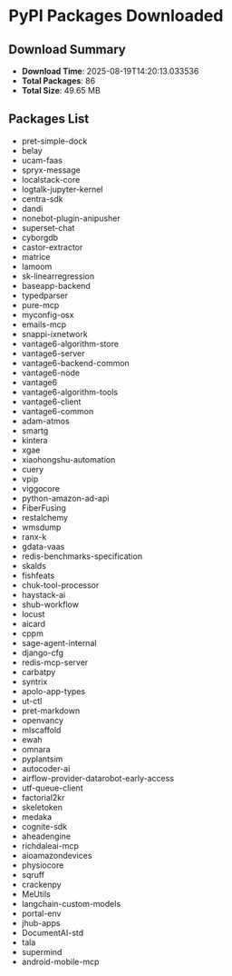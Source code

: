 # PyPI Packages Downloaded

## Download Summary
- **Download Time**: 2025-08-19T14:20:13.033536
- **Total Packages**: 86
- **Total Size**: 49.65 MB

## Packages List
- pret-simple-dock
- belay
- ucam-faas
- spryx-message
- localstack-core
- logtalk-jupyter-kernel
- centra-sdk
- dandi
- nonebot-plugin-anipusher
- superset-chat
- cyborgdb
- castor-extractor
- matrice
- lamoom
- sk-linearregression
- baseapp-backend
- typedparser
- pure-mcp
- myconfig-osx
- emails-mcp
- snappi-ixnetwork
- vantage6-algorithm-store
- vantage6-server
- vantage6-backend-common
- vantage6-node
- vantage6
- vantage6-algorithm-tools
- vantage6-client
- vantage6-common
- adam-atmos
- smartg
- kintera
- xgae
- xiaohongshu-automation
- cuery
- vpip
- viggocore
- python-amazon-ad-api
- FiberFusing
- restalchemy
- wmsdump
- ranx-k
- gdata-vaas
- redis-benchmarks-specification
- skalds
- fishfeats
- chuk-tool-processor
- haystack-ai
- shub-workflow
- locust
- aicard
- cppm
- sage-agent-internal
- django-cfg
- redis-mcp-server
- carbatpy
- syntrix
- apolo-app-types
- ut-ctl
- pret-markdown
- openvancy
- mlscaffold
- ewah
- omnara
- pyplantsim
- autocoder-ai
- airflow-provider-datarobot-early-access
- utf-queue-client
- factorial2kr
- skeletoken
- medaka
- cognite-sdk
- aheadengine
- richdaleai-mcp
- aioamazondevices
- physiocore
- sqruff
- crackenpy
- MeUtils
- langchain-custom-models
- portal-env
- jhub-apps
- DocumentAI-std
- tala
- supermind
- android-mobile-mcp
